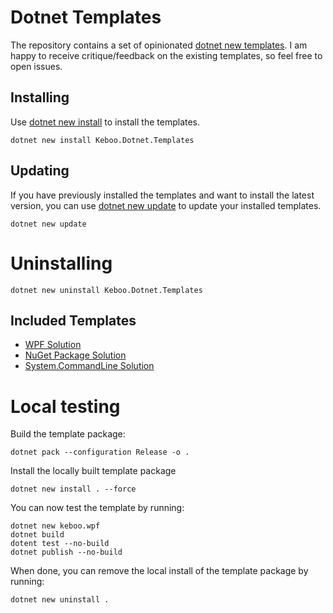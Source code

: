 # Dotnet Templates

The repository contains a set of opinionated [dotnet new templates](https://learn.microsoft.com/dotnet/core/tools/custom-templates). I am happy to receive critique/feedback on the existing templates, so feel free to open issues.

## Installing
Use [dotnet new install](https://learn.microsoft.com/dotnet/core/tools/dotnet-new-install) to install the templates.

```cli
dotnet new install Keboo.Dotnet.Templates
```

## Updating
If you have previously installed the templates and want to install the latest version, you can use [dotnet new update](https://learn.microsoft.com/dotnet/core/tools/dotnet-new-update) to update your installed templates.
```cli
dotnet new update
```

# Uninstalling
```cli
dotnet new uninstall Keboo.Dotnet.Templates
```

## Included Templates 
- [WPF Solution](./templates/WPF/WpfApp/README.md)
- [NuGet Package Solution](./templates/Library/NuGet/README.md)
- [System.CommandLine Solution](./templates/Console/ConsoleApp/README.md)


# Local testing 
Build the template package:
```cli
dotnet pack --configuration Release -o .
```

Install the locally built template package
```cli
dotnet new install . --force
```

You can now test the template by running:
```cli
dotnet new keboo.wpf
dotnet build
dotent test --no-build
dotnet publish --no-build
```

When done, you can remove the local install of the template package by running:
```cli
dotnet new uninstall .
```
